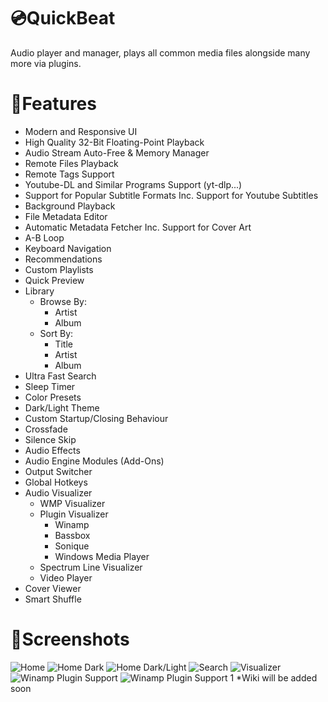 # 💿QuickBeat
Audio player and manager, plays all common media files alongside many more via plugins.
# 🧰Features
- Modern and Responsive UI
- High Quality 32-Bit Floating-Point Playback
- Audio Stream Auto-Free & Memory Manager
- Remote Files Playback
- Remote Tags Support
- Youtube-DL and Similar Programs Support (yt-dlp...)
- Support for Popular Subtitle Formats Inc. Support for Youtube Subtitles
- Background Playback
- File Metadata Editor
- Automatic Metadata Fetcher Inc. Support for Cover Art
- A-B Loop
- Keyboard Navigation
- Recommendations
- Custom Playlists
- Quick Preview
- Library
  - Browse By:
    - Artist
    - Album
  - Sort By:
    - Title
    - Artist
    - Album
- Ultra Fast Search
- Sleep Timer
- Color Presets
- Dark/Light Theme
- Custom Startup/Closing Behaviour
- Crossfade
- Silence Skip
- Audio Effects
- Audio Engine Modules (Add-Ons)
- Output Switcher
- Global Hotkeys
- Audio Visualizer
  - WMP Visualizer
  - Plugin Visualizer
    - Winamp
    - Bassbox
    - Sonique
    - Windows Media Player
  - Spectrum Line Visualizer
  - Video Player
- Cover Viewer
- Smart Shuffle

# 📸Screenshots
![Home](https://i.imgur.com/EskPUZf.png)
![Home Dark](https://i.imgur.com/gheSpTH.png)
![Home Dark/Light](https://imgur.com/a1gON9A)
![Search](https://imgur.com/5jt1BFY)
![Visualizer](https://imgur.com/Ciw3De5)
![Winamp Plugin Support](https://imgur.com/IxYaTnR)
![Winamp Plugin Support 1](https://imgur.com/IrxMVw9)
*Wiki will be added soon
